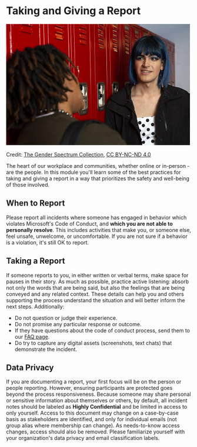 # Taking and Giving a Report

![a non-binary femme student talking to a someone in front of a locker](../images/reporting.jpg)

Credit: [The Gender Spectrum Collection](https://genderphotos.vice.com/), [CC BY-NC-ND 4.0](https://creativecommons.org/licenses/by-nc-nd/4.0/)

The heart of our workplace and communities, whether online or in-person - are the people. In this module you'll learn some of the best practices for taking and giving a report in a way that prioritizes the safety and well-being of those involved.

## When to Report

Please report all incidents where someone has engaged in behavior which violates Microsoft's Code of Conduct, and **which you are not able to personally resolve**. This includes activities that make you, or someone else, feel unsafe, unwelcome, or uncomfortable. If you are not sure if a behavior is a violation, it's still OK to report.

## Taking a Report

If someone reports to you, in either written or verbal terms, make space for pauses in their story. As much as possible, practice active listening: absorb not only the words that are being said, but also the feelings that are being conveyed and any related context. These details can help you and others supporting the process understand the situation and will better inform the next steps. Additionally:

* Do not question or judge their experience.
* Do not promise any particular response or outcome.
* If they have questions about the code of conduct process, send them to our [FAQ page](https://opensource.microsoft.com/codeofconduct/faq/).
* Do try to capture any digital assets (screenshots, text chats) that demonstrate the incident.

## Data Privacy

If you are documenting a report, your first focus will be on the person or people reporting. However, ensuring participants are protected goes beyond the process responsiveness. Because someone may share personal or sensitive information about themselves or others, by default, all incident notes should be labeled as **Highly Confidential** and be limited in access to only yourself. Access to this document may change on a case-by-case basis as stakeholders are identified, and only for individual emails (not group alias where membership can change). As needs-to-know access changes, access should also be removed. Please familiarize yourself with your organization's data privacy and email classification labels.

